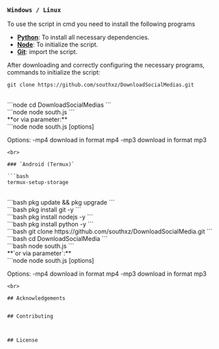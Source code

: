 
### `Windows / Linux`
To use the script in cmd you need to install the following programs

- **[Python]**: To install all necessary dependencies.
- **[Node]**: To initialize the script.
- **[Git]**: import the script.

[Python]: https://www.python.org/downloads/
[Node]: https://nodejs.org/en/download
[Git]: https://git-scm.com/downloads

After downloading and correctly configuring the necessary programs, commands to initialize the script:
<br>
```node
git clone https://github.com/southxz/DownloadSocialMedias.git
```
<br>
```node
cd DownloadSocialMedias
```
<br>
```node
node south.js
```
<br>
**or via parameter:**
<br>
```node
node south.js [options] <link>

Options:
   -mp4 <link>     download in format mp4
   -mp3 <link>     download in format mp3
```
<br>

### `Android (Termux)`

```bash
termux-setup-storage
```
<br>
```bash
pkg update && pkg upgrade
```
<br>
```bash
pkg install git -y
```
<br>
```bash
pkg install nodejs -y
```
<br>
```bash
pkg install python -y
```
<br>
```bash
git clone https://github.com/southxz/DownloadSocialMedia.git
```
<br>
```bash
cd DownloadSocialMedia
```
<br>
```bash
node south.js
```
<br>
**`or via parameter`:**
<br>
```node
node south.js [options] <link>

Options:
   -mp4 <link>     download in format mp4
   -mp3 <link>     download in format mp3
```
<br>

## Acknowledgements


## Contributing



## License
